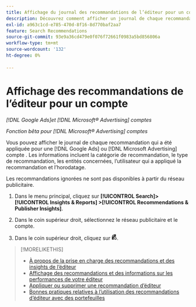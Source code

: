 ```yaml
---
title: Affichage du journal des recommandations de l’éditeur pour un compte
description: Découvrez comment afficher un journal de chaque recommandation qui a été appliquée pour une [!DNL Google Ads] ou [!DNL Microsoft Advertising] compte .
exl-id: a963c1cd-e785-470d-8f16-8d770baf2aa7
feature: Search Recommendations
source-git-commit: 93e9a36cd479e0f076f72661f0983a5bd856806a
workflow-type: tm+mt
source-wordcount: '132'
ht-degree: 0%

---
```


# Affichage des recommandations de l’éditeur pour un compte

*[!DNL Google Ads]et [!DNL Microsoft® Advertising] comptes*

*Fonction bêta pour [!DNL Microsoft® Advertising] comptes*

Vous pouvez afficher le journal de chaque recommandation qui a été appliquée pour une [!DNL Google Ads] ou [!DNL Microsoft Advertising] compte . Les informations incluent la catégorie de recommandation, le type de recommandation, les entités concernées, l’utilisateur qui a appliqué la recommandation et l’horodatage.

Les recommandations ignorées ne sont pas disponibles à partir du réseau publicitaire.

1. Dans le menu principal, cliquez sur **[!UICONTROL Search]> [!UICONTROL Insights & Reports] >[!UICONTROL Recommendations & Publisher Insights]**.

1. Dans le coin supérieur droit, sélectionnez le réseau publicitaire et le compte.

1. Dans le coin supérieur droit, cliquez sur ![Journaux des recommandations](/help/search-social-commerce/assets/recommendations-log-view.png "Journaux des recommandations").

>[!MORELIKETHIS]
>
>* [À propos de la prise en charge des recommandations et des insights de l’éditeur](recommendation-support.md)
>* [Affichage des recommandations et des informations sur les performances de votre éditeur](recommendation-view.md)
>* [Appliquer ou supprimer une recommandation d’éditeur](recommendation-apply-dismiss.md)
>* [Bonnes pratiques relatives à l’utilisation des recommandations d’éditeur avec des portefeuilles](recommendation-best-practices.md)

